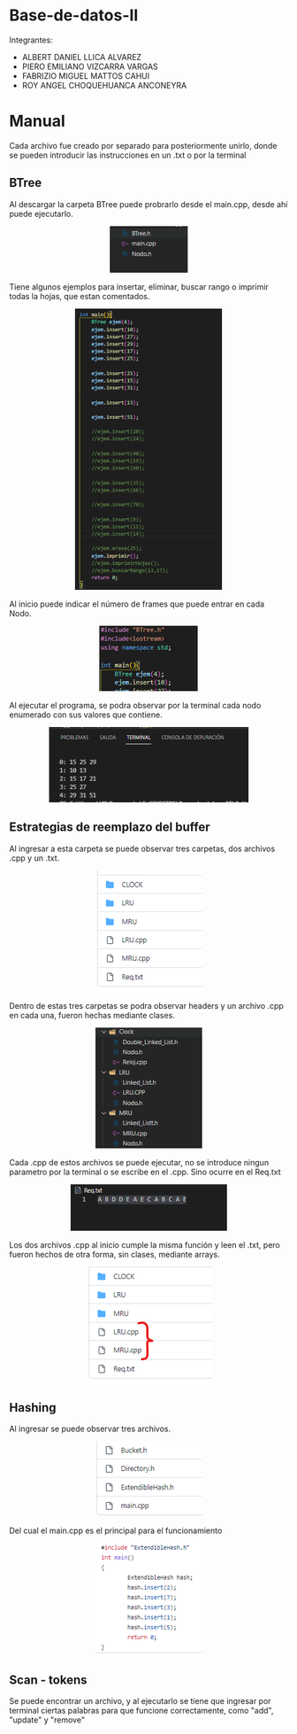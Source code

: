 # Base-de-datos-II

Integrantes:
- ALBERT DANIEL LLICA ALVAREZ
- PIERO EMILIANO VIZCARRA VARGAS
- FABRIZIO MIGUEL MATTOS CAHUI
- ROY ANGEL CHOQUEHUANCA ANCONEYRA

# Manual
Cada archivo fue creado por separado para posteriormente unirlo, donde se pueden introducir las instrucciones en un .txt o por la terminal

## BTree
Al descargar la carpeta BTree puede probrarlo desde el main.cpp, desde ahí puede ejecutarlo.
<p align="center">
  <img src="Imagenes/BTree_main.png">
</p>

Tiene algunos ejemplos para insertar, eliminar, buscar rango o imprimir todas la hojas, que estan comentados.
<p align="center">
  <img src="Imagenes/BTree_ejemplos.png">
</p>

Al inicio puede indicar el número de frames que puede entrar en cada Nodo. 
<p align="center">
  <img src="Imagenes/BTree_inicio.png">
</p>

Al ejecutar el programa, se podra observar por la terminal cada nodo enumerado con sus valores que contiene.
<p align="center">
  <img src="Imagenes/BTree_terminal.png">
</p>

## Estrategias de reemplazo del buffer
Al ingresar a esta carpeta se puede observar tres carpetas, dos archivos .cpp y un .txt.
<p align="center">
  <img src="Imagenes/ER_ingresar.png">
</p>

Dentro de estas tres carpetas se podra observar headers y un archivo .cpp en cada una, fueron hechas mediante clases.
<p align="center">
  <img src="Imagenes/ER_carpetas.png">
</p>

Cada .cpp de estos archivos se puede ejecutar, no se introduce ningun parametro por la terminal o se escribe en el .cpp. Sino ocurre en el Req.txt
<p align="center">
  <img src="Imagenes/ER_txt.png">
</p>

Los dos archivos .cpp al inicio cumple la misma función y leen el .txt, pero fueron hechos de otra forma, sin clases, mediante arrays.
<p align="center">
  <img src="Imagenes/ER_archivos.png">
</p>

## Hashing
Al ingresar se puede observar tres archivos.
<p align="center">
  <img src="Imagenes/Hashing_archivos.png">
</p>

Del cual el main.cpp es el principal para el funcionamiento
<p align="center">
  <img src="Imagenes/Hashing_main.png">
</p>

## Scan - tokens
Se puede encontrar un archivo, y al ejecutarlo se tiene que ingresar por terminal ciertas palabras para que funcione correctamente, como "add", "update" y "remove"



